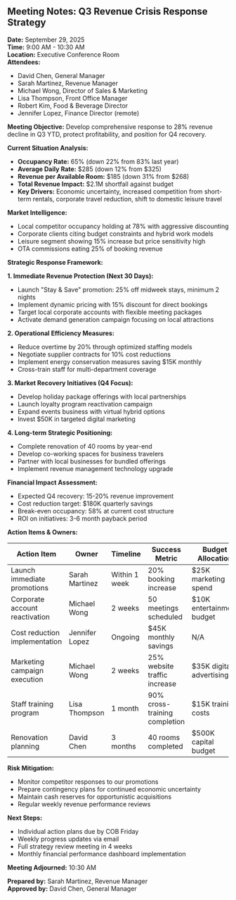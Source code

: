 ## Meeting Notes: Q3 Revenue Crisis Response Strategy

**Date:** September 29, 2025  
**Time:** 9:00 AM - 10:30 AM  
**Location:** Executive Conference Room  
**Attendees:**  
- David Chen, General Manager  
- Sarah Martinez, Revenue Manager  
- Michael Wong, Director of Sales & Marketing  
- Lisa Thompson, Front Office Manager  
- Robert Kim, Food & Beverage Director  
- Jennifer Lopez, Finance Director (remote)  

**Meeting Objective:** Develop comprehensive response to 28% revenue decline in Q3 YTD, protect profitability, and position for Q4 recovery.  

**Current Situation Analysis:**  
- **Occupancy Rate:** 65% (down 22% from 83% last year)  
- **Average Daily Rate:** $285 (down 12% from $325)  
- **Revenue per Available Room:** $185 (down 31% from $268)  
- **Total Revenue Impact:** $2.1M shortfall against budget  
- **Key Drivers:** Economic uncertainty, increased competition from short-term rentals, corporate travel reduction, shift to domestic leisure travel  

**Market Intelligence:**  
- Local competitor occupancy holding at 78% with aggressive discounting  
- Corporate clients citing budget constraints and hybrid work models  
- Leisure segment showing 15% increase but price sensitivity high  
- OTA commissions eating 25% of booking revenue  

**Strategic Response Framework:**  

**1. Immediate Revenue Protection (Next 30 Days):**  
- Launch "Stay & Save" promotion: 25% off midweek stays, minimum 2 nights  
- Implement dynamic pricing with 15% discount for direct bookings  
- Target local corporate accounts with flexible meeting packages  
- Activate demand generation campaign focusing on local attractions  

**2. Operational Efficiency Measures:**  
- Reduce overtime by 20% through optimized staffing models  
- Negotiate supplier contracts for 10% cost reductions  
- Implement energy conservation measures saving $15K monthly  
- Cross-train staff for multi-department coverage  

**3. Market Recovery Initiatives (Q4 Focus):**  
- Develop holiday package offerings with local partnerships  
- Launch loyalty program reactivation campaign  
- Expand events business with virtual hybrid options  
- Invest $50K in targeted digital marketing  

**4. Long-term Strategic Positioning:**  
- Complete renovation of 40 rooms by year-end  
- Develop co-working spaces for business travelers  
- Partner with local businesses for bundled offerings  
- Implement revenue management technology upgrade  

**Financial Impact Assessment:**  
- Expected Q4 recovery: 15-20% revenue improvement  
- Cost reduction target: $180K quarterly savings  
- Break-even occupancy: 58% at current cost structure  
- ROI on initiatives: 3-6 month payback period  

**Action Items & Owners:**  

 | Action Item | Owner | Timeline | Success Metric | Budget Allocation |
 |-------------|-------|----------|----------------|------------------|
 | Launch immediate promotions | Sarah Martinez | Within 1 week | 20% booking increase | $25K marketing spend |
 | Corporate account reactivation | Michael Wong | 2 weeks | 50 meetings scheduled | $10K entertainment budget |
 | Cost reduction implementation | Jennifer Lopez | Ongoing | $45K monthly savings | N/A |
 | Marketing campaign execution | Michael Wong | 2 weeks | 25% website traffic increase | $35K digital advertising |
 | Staff training program | Lisa Thompson | 1 month | 90% cross-training completion | $15K training costs |
 | Renovation planning | David Chen | 3 months | 40 rooms completed | $500K capital budget |

**Risk Mitigation:**  
- Monitor competitor responses to our promotions  
- Prepare contingency plans for continued economic uncertainty  
- Maintain cash reserves for opportunistic acquisitions  
- Regular weekly revenue performance reviews  

**Next Steps:**  
- Individual action plans due by COB Friday  
- Weekly progress updates via email  
- Full strategy review meeting in 4 weeks  
- Monthly financial performance dashboard implementation  

**Meeting Adjourned:** 10:30 AM  

**Prepared by:** Sarah Martinez, Revenue Manager  
**Approved by:** David Chen, General Manager
